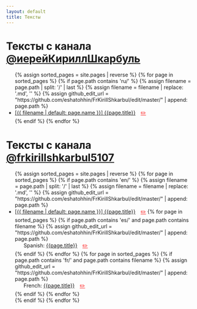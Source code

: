 ```yaml
---
layout: default
title: Тексты
---
```


<!-- <audio controls>
  <source src="es/audio/001.opus" type="audio/mpeg">
  Your browser does not support the audio element.
</audio> -->

# Тексты с канала [@иерейКириллШкарбуль](https://www.youtube.com/@%D0%B8%D0%B5%D1%80%D0%B5%D0%B9%D0%9A%D0%B8%D1%80%D0%B8%D0%BB%D0%BB%D0%A8%D0%BA%D0%B0%D1%80%D0%B1%D1%83%D0%BB%D1%8C)

<ul>
{% assign sorted_pages = site.pages | reverse %}
{% for page in sorted_pages %}
  {% if page.path contains 'ru/' %}
    {% assign filename = page.path | split: '/' | last %}
    {% assign filename = filename | replace: '.md', '' %}
    {% assign github_edit_url = "https://github.com/eshatohhin/FrKirillShkarbul/edit/master/" | append: page.path %}
    <li>
      <a href="{{ page.url | relative_url }}">[{{ filename | default: page.name }}] {{page.title}}</a>
      <a href="{{ github_edit_url }}" target="_blank" style="margin-left:10px; color: red;">✏️</a>
    </li>
  {% endif %}
{% endfor %}
</ul>

# Тексты с канала [@frkirillshkarbul5107](https://www.youtube.com/@frkirillshkarbul5107)

<ul>
{% assign sorted_pages = site.pages | reverse %}
{% for page in sorted_pages %}
  {% if page.path contains 'en/' %}
    {% assign filename = page.path | split: '/' | last %}
    {% assign filename = filename | replace: '.md', '' %}
    {% assign github_edit_url = "https://github.com/eshatohhin/FrKirillShkarbul/edit/master/" | append: page.path %}
    <li>
      <a href="{{ page.url | relative_url }}">[{{ filename | default: page.name }}] {{page.title}}</a>
      <a href="{{ github_edit_url }}" target="_blank" style="margin-left:10px; color: red;">✏️</a>
      {% for page in sorted_pages %}
        {% if page.path contains 'es/' and page.path contains filename %}
          {% assign github_edit_url = "https://github.com/eshatohhin/FrKirillShkarbul/edit/master/" | append: page.path %}
          <ul>
            Spanish: 
            <a href="{{ page.url | relative_url }}">{{page.title}}</a>
            <a href="{{ github_edit_url }}" target="_blank" style="margin-left:10px; color: red;">✏️</a>
          </ul>
        {% endif %}
      {% endfor %}
      {% for page in sorted_pages %}
        {% if page.path contains 'fr/' and page.path contains filename %}
          {% assign github_edit_url = "https://github.com/eshatohhin/FrKirillShkarbul/edit/master/" | append: page.path %}
          <ul>
            French: 
            <a href="{{ page.url | relative_url }}">{{page.title}}</a>
            <a href="{{ github_edit_url }}" target="_blank" style="margin-left:10px; color: red;">✏️</a>
          </ul>
        {% endif %}
      {% endfor %}
    </li>
  {% endif %}
{% endfor %}
</ul>


